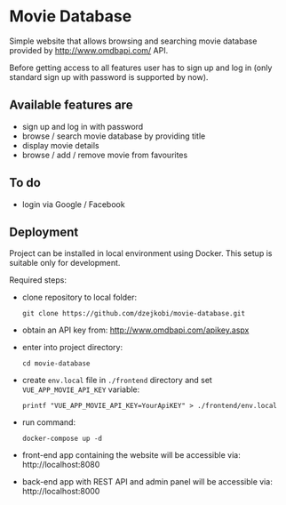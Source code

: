 # Movie Database

Simple website that allows browsing and searching movie database provided by
http://www.omdbapi.com/ API.

Before getting access to all features user has to sign up and log in
(only standard sign up with password is supported by now).


## Available features are
* sign up and log in with password
* browse / search movie database by providing title
* display movie details
* browse / add / remove movie from favourites


## To do
* login via Google / Facebook


## Deployment

Project can be installed in local environment using Docker.
This setup is suitable only for development.

Required steps:

* clone repository to local folder:
  ```
  git clone https://github.com/dzejkobi/movie-database.git
  ```
  
* obtain an API key from: http://www.omdbapi.com/apikey.aspx

* enter into project directory:
  ```
  cd movie-database
  ```

* create `env.local` file in `./frontend` directory and set `VUE_APP_MOVIE_API_KEY` variable:
  ```
  printf "VUE_APP_MOVIE_API_KEY=YourApiKEY" > ./frontend/env.local
  ```

* run command:
  ```
  docker-compose up -d
  ```
  
* front-end app containing the website will be accessible via: http://localhost:8080
* back-end app with REST API and admin panel will be accessible via: http://localhost:8000

